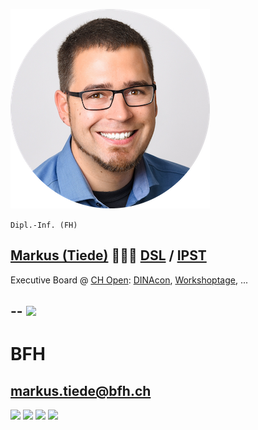 ![me](https://github.com/MarkusTiede/about/raw/main/img/me-circle.png)

`Dipl.-Inf. (FH)`
## [Markus (Tiede)](http://www.mtiede.de) 👨🏻‍🏫 [DSL](https://www.bfh.ch/de/forschung/forschungsbereiche/digital-sustainability-lab/) / [IPST](https://www.bfh.ch/de/forschung/forschungsbereiche/public-sector-transformation/)

Executive Board @ [CH Open](https://www.ch-open.ch): [DINAcon](https://dinacon.ch), [Workshoptage](https://workshoptage.ch), ...

--
<img height="600" src="https://markustiede.github.io/about/img/overview/certs.png" />
--
# BFH

## markus.tiede@bfh.ch

[<img width="32" src="https://cdn.jsdelivr.net/npm/simple-icons@v9/icons/github.svg" />](https://github.com/MarkusTiede/)
[<img width="32" src="https://cdn.jsdelivr.net/npm/simple-icons@v9/icons/linkedin.svg" />](https://www.linkedin.com/in/markus-tiede/)
[<img width="32" src="https://cdn.jsdelivr.net/npm/simple-icons@v9/icons/eclipseide.svg" />](https://accounts.eclipse.org/users/mtiede)
[<img width="32" src="https://cdn.jsdelivr.net/npm/simple-icons@v9/icons/x.svg" />](https://twitter.com/MarkusTiede)
